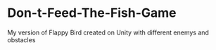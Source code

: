 # Don-t-Feed-The-Fish-Game
My version of Flappy Bird created on Unity with different enemys and obstacles
